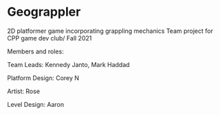 # Geograppler
2D platformer game incorporating grappling mechanics
Team project for CPP game dev club/ Fall 2021

Members and roles:

Team Leads: Kennedy Janto, Mark Haddad

Platform Design: Corey N

Artist: Rose

Level Design: Aaron
